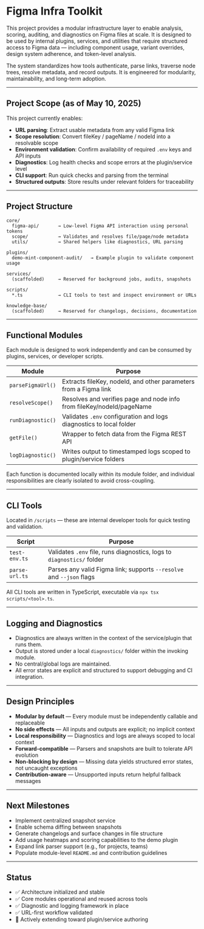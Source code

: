 # Figma Infra Toolkit

This project provides a modular infrastructure layer to enable analysis, scoring, auditing, and diagnostics on Figma files at scale. It is designed to be used by internal plugins, services, and utilities that require structured access to Figma data — including component usage, variant overrides, design system adherence, and token-level analysis.

The system standardizes how tools authenticate, parse links, traverse node trees, resolve metadata, and record outputs. It is engineered for modularity, maintainability, and long-term adoption.

---

## Project Scope (as of May 10, 2025)

This project currently enables:

- **URL parsing**: Extract usable metadata from any valid Figma link
- **Scope resolution**: Convert fileKey / pageName / nodeId into a resolvable scope
- **Environment validation**: Confirm availability of required `.env` keys and API inputs
- **Diagnostics**: Log health checks and scope errors at the plugin/service level
- **CLI support**: Run quick checks and parsing from the terminal
- **Structured outputs**: Store results under relevant folders for traceability

---

## Project Structure

```
core/
  figma-api/       → Low-level Figma API interaction using personal tokens
  scope/           → Validates and resolves file/page/node metadata
  utils/           → Shared helpers like diagnostics, URL parsing

plugins/
  demo-mint-component-audit/   → Example plugin to validate component usage

services/
  (scaffolded)     → Reserved for background jobs, audits, snapshots

scripts/
  *.ts             → CLI tools to test and inspect environment or URLs

knowledge-base/
  (scaffolded)     → Reserved for changelogs, decisions, documentation
```

---

## Functional Modules

Each module is designed to work independently and can be consumed by plugins, services, or developer scripts.

| Module | Purpose |
|--------|---------|
| `parseFigmaUrl()` | Extracts fileKey, nodeId, and other parameters from a Figma link |
| `resolveScope()` | Resolves and verifies page and node info from fileKey/nodeId/pageName |
| `runDiagnostic()` | Validates `.env` configuration and logs diagnostics to local folder |
| `getFile()` | Wrapper to fetch data from the Figma REST API |
| `logDiagnostic()` | Writes output to timestamped logs scoped to plugin/service folders |

Each function is documented locally within its module folder, and individual responsibilities are clearly isolated to avoid cross-coupling.

---

## CLI Tools

Located in `/scripts` — these are internal developer tools for quick testing and validation.

| Script | Purpose |
|--------|---------|
| `test-env.ts` | Validates `.env` file, runs diagnostics, logs to `diagnostics/` folder |
| `parse-url.ts` | Parses any valid Figma link; supports `--resolve` and `--json` flags |

All CLI tools are written in TypeScript, executable via `npx tsx scripts/<tool>.ts`.

---

## Logging and Diagnostics

- Diagnostics are always written in the context of the service/plugin that runs them.
- Output is stored under a local `diagnostics/` folder within the invoking module.
- No central/global logs are maintained.
- All error states are explicit and structured to support debugging and CI integration.

---

## Design Principles

- **Modular by default** — Every module must be independently callable and replaceable
- **No side effects** — All inputs and outputs are explicit; no implicit context
- **Local responsibility** — Diagnostics and logs are always scoped to local context
- **Forward-compatible** — Parsers and snapshots are built to tolerate API evolution
- **Non-blocking by design** — Missing data yields structured error states, not uncaught exceptions
- **Contribution-aware** — Unsupported inputs return helpful fallback messages

---

## Next Milestones

- Implement centralized snapshot service
- Enable schema diffing between snapshots
- Generate changelogs and surface changes in file structure
- Add usage heatmaps and scoring capabilities to the demo plugin
- Expand link parser support (e.g., for projects, teams)
- Populate module-level `README.md` and contribution guidelines

---

## Status

- ✅ Architecture initialized and stable
- ✅ Core modules operational and reused across tools
- ✅ Diagnostic and logging framework in place
- ✅ URL-first workflow validated
- 🧩 Actively extending toward plugin/service authoring
